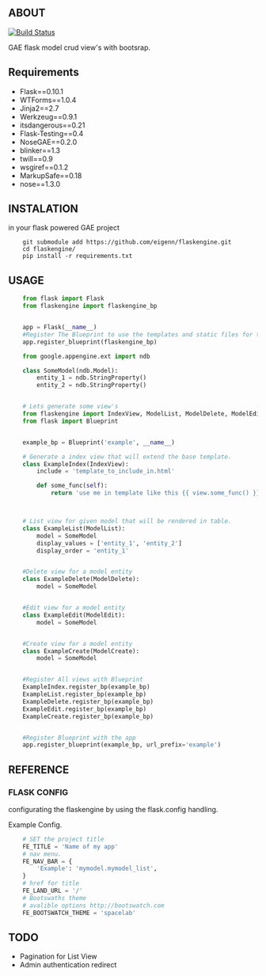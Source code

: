 
## ABOUT

[![Build Status](https://travis-ci.org/eigenn/flaskengine.png?branch=master)](https://travis-ci.org/eigenn/flaskengine)

GAE flask model crud view's with bootsrap.

## Requirements

* Flask==0.10.1
* WTForms==1.0.4
* Jinja2==2.7
* Werkzeug==0.9.1
* itsdangerous==0.21
* Flask-Testing==0.4
* NoseGAE==0.2.0
* blinker==1.3
* twill==0.9
* wsgiref==0.1.2
* MarkupSafe==0.18
* nose==1.3.0


## INSTALATION

in your flask powered GAE project

```
	git submodule add https://github.com/eigenn/flaskengine.git
	cd flaskengine/
	pip install -r requirements.txt
```

## USAGE


``` python
	from flask import Flask
	from flaskengine import flaskengine_bp


	app = Flask(__name__)
	#Register The Blueprint to use the templates and static files for the flaskengine app
	app.register_blueprint(flaskengine_bp)

	from google.appengine.ext import ndb

	class SomeModel(ndb.Model):
		entity_1 = ndb.StringProperty()
		entity_2 = ndb.StringProperty()


	# Lets generate some view's
	from flaskengine import IndexView, ModelList, ModelDelete, ModelEdit, ModelCreate
	from flask import Blueprint


	example_bp = Blueprint('example', __name__)

	# Generate a index view that will extend the base template.
	class ExampleIndex(IndexView):
		include = 'template_to_include_in.html'

		def some_func(self):
			return 'use me in template like this {{ view.some_func() }}'



	# List view for given model that will be rendered in table.
	class ExampleList(ModelList):
		model = SomeModel
		display_values = ['entity_1', 'entity_2']
		display_order = 'entity_1'


	#Delete view for a model entity
	class ExampleDelete(ModelDelete):
		model = SomeModel


	#Edit view for a model entity
	class ExampleEdit(ModelEdit):
		model = SomeModel


	#Create view for a model entity
	class ExampleCreate(ModelCreate):
		model = SomeModel


	#Register All views with Blueprint
	ExampleIndex.register_bp(example_bp)
	ExampleList.register_bp(example_bp)
	ExampleDelete.register_bp(example_bp)
	ExampleEdit.register_bp(example_bp)
	ExampleCreate.register_bp(example_bp)


	#Register Blueprint with the app
	app.register_blueprint(example_bp, url_prefix='example')
```

## REFERENCE

### FLASK CONFIG
configurating the flaskengine by using the flask.config handling.

Example Config.

``` python
	# SET the project title
	FE_TITLE = 'Name of my app'
	# nav menu.
	FE_NAV_BAR = {
        'Example': 'mymodel.mymodel_list',
    }
    # href for title
	FE_LAND_URL = '/'
	# Bootswaths theme
	# avalible options http://bootswatch.com
	FE_BOOTSWATCH_THEME = 'spacelab'
```

## TODO

* Pagination for List View
* Admin authentication redirect
